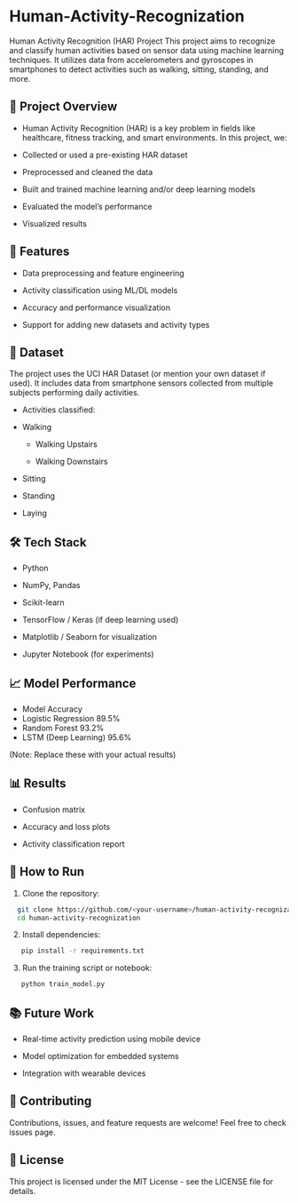 # Human-Activity-Recognization

Human Activity Recognition (HAR) Project
This project aims to recognize and classify human activities based on sensor data using machine learning techniques. It utilizes data from accelerometers and gyroscopes in smartphones to detect activities such as walking, sitting, standing, and more.

## 🧠 Project Overview
- Human Activity Recognition (HAR) is a key problem in fields like healthcare, fitness tracking, and smart environments. In this project, we:

- Collected or used a pre-existing HAR dataset

- Preprocessed and cleaned the data

- Built and trained machine learning and/or deep learning models

- Evaluated the model’s performance

- Visualized results

## 🚀 Features
- Data preprocessing and feature engineering

- Activity classification using ML/DL models

- Accuracy and performance visualization

- Support for adding new datasets and activity types

## 📂 Dataset
The project uses the UCI HAR Dataset (or mention your own dataset if used). It includes data from smartphone sensors collected from multiple subjects performing daily activities.
- Activities classified:

- Walking

  - Walking Upstairs

  - Walking Downstairs

- Sitting

- Standing

- Laying

 ## 🛠️ Tech Stack
- Python

- NumPy, Pandas

- Scikit-learn

- TensorFlow / Keras (if deep learning used)

- Matplotlib / Seaborn for visualization

- Jupyter Notebook (for experiments)

## 📈 Model Performance
- Model	Accuracy
- Logistic Regression	89.5%
- Random Forest	93.2%
- LSTM (Deep Learning)	95.6%

(Note: Replace these with your actual results)

## 📊 Results
- Confusion matrix

- Accuracy and loss plots

- Activity classification report


## 🔧 How to Run
1. Clone the repository:
 ```bash
   git clone https://github.com/<your-username>/human-activity-recognization.git
   cd human-activity-recognization
```
   
2. Install dependencies:
 ```bash
    pip install -r requirements.txt
```

3. Run the training script or notebook:
 ```bash
    python train_model.py
 ```

## 📚 Future Work
- Real-time activity prediction using mobile device

- Model optimization for embedded systems

- Integration with wearable devices

## 🤝 Contributing
Contributions, issues, and feature requests are welcome! Feel free to check issues page.

 ## 📜 License
This project is licensed under the MIT License - see the LICENSE file for details.

